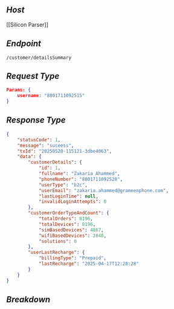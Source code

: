 ## *Host*

[[Silicon Parser]]

## *Endpoint*

`/customer/detailsSummary`

## *Request Type*

```Json
Params: {
	username: "8801711092515"
}
```

## *Response Type*

```Json
{
    "statusCode": 1,
    "message": "suceess",
    "txId": "20250520-115121-3dbe4063",
    "data": {
		"customerDetails": {
			"id": 1,		
			"fullname": "Zakaria Ahammed",		
			"phoneNumber": "8801711092528",
			"userType": "b2c",		
			"userEmail": "zakaria.ahammed@grameenphone.com",		
			"lastLoginTime": null,	
			"invalidLoginAttempts": 0
		},
		"customerOrderTypeAndCount": {
			"totalOrders": 8196,
			"totalDevices": 8196,
			"simBasedDevices": 4867,
			"wifiBasedDevices": 2048,
			"solutions": 0
		},
		"userLastRecharge": {
			"billingType": "Prepaid",
			"lastRecharge": "2025-04-17T12:28:28"
		}
	}
}
```

## *Breakdown*


